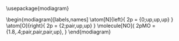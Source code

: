 ---
---
\usepackage{modiagram}

\begin{modiagram}[labels,names]
  \atom[N]{left}{ 2p = {0;up,up,up} }
  \atom[O]{right}{ 2p = {2;pair,up,up} }
  \molecule[NO]{
    2pMO = {1.8,.4;pair,pair,pair,up},
  }
\end{modiagram}